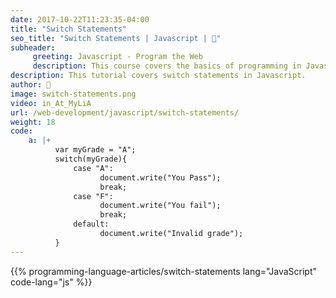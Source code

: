 ```yaml
---
date: 2017-10-22T11:23:35-04:00
title: "Switch Statements"
seo_title: "Switch Statements | Javascript | 🦒"
subheader:
     greeting: Javascript - Program the Web
     description: This course covers the basics of programming in Javascript. Work your way through the videos/articles and I'll teach you everything you need to know to make your website more responsive!
description: This tutorial covers switch statements in Javascript.
author: 🦒
image: switch-statements.png
video: in_At_MyLiA
url: /web-development/javascript/switch-statements/
weight: 18
code:
    a: |+
          var myGrade = "A";
          switch(myGrade){
              case "A":
                    document.write("You Pass");
                    break;
              case "F":
                    document.write("You fail");
                    break;
              default:
                    document.write("Invalid grade");
          }
---
```


{{% programming-language-articles/switch-statements lang="JavaScript" code-lang="js" %}}

